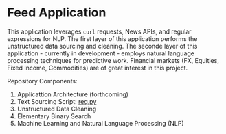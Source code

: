 # Feed Application

This application leverages ```curl``` requests, News APIs, and regular expressions for NLP. The first layer of this application performs the unstructured data sourcing and cleaning. The seconde layer of this application - currently in development - employs natural language processing techniques for predictive work. Financial markets (FX, Equities, Fixed Income, Commodities) are of great interest in this project.

Repository Components:

1. Applicattion Architecture (forthcoming) 
2. Text Sourcing Script: <a href="https://github.com/benlusamba/feed/blob/master/req.py" target="_blank">req.py</a>
3. Unstructured Data Cleaning
4. Elementary Binary Search
5. Machine Learning and Natural Language Processing (NLP)


